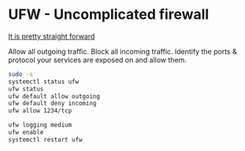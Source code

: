 # UFW - Uncomplicated firewall
[It is pretty straight forward](https://wiki.ubuntuusers.de/ufw/)

Allow all outgoing traffic.
Block all incoming traffic.
Identify the ports & protocol your services are exposed on and allow them.

```bash
sudo -s
systemctl status ufw
ufw status
ufw default allow outgoing
ufw default deny incoming
ufw allow 1234/tcp

ufw logging medium
ufw enable
systemctl restart ufw
```